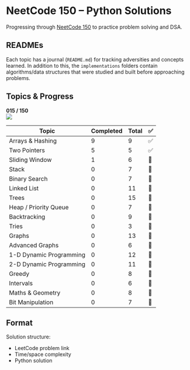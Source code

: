 # NeetCode 150 – Python Solutions

Progressing through [NeetCode 150](https://neetcode.io/roadmap) to practice problem solving and DSA.

## READMEs

Each topic has a journal (`README.md`) for tracking adversities and concepts learned.
In addition to this, the `implementations` folders contain algorithms/data structures that were studied and built before approaching problems.

## Topics & Progress 

**015 / 150**<br>
![](https://geps.dev/progress/10) 

| Topic                   | Completed | Total | ✅ |
|-------------------------|-----------|-------|----|
| Arrays & Hashing        | 9         | 9     | ✅ |
| Two Pointers            | 5         | 5     | ✅ |
| Sliding Window          | 1         | 6     | 🔄 |
| Stack                   | 0         | 7     | 🔄 |
| Binary Search           | 0         | 7     | 🔄 |
| Linked List             | 0         | 11    | 🔄 |
| Trees                   | 0         | 15    | 🔄 |
| Heap / Priority Queue   | 0         | 7     | 🔄 |
| Backtracking            | 0         | 9     | 🔄 |
| Tries                   | 0         | 3     | 🔄 |
| Graphs                  | 0         | 13    | 🔄 |
| Advanced Graphs         | 0         | 6     | 🔄 |
| 1-D Dynamic Programming | 0         | 12    | 🔄 |
| 2-D Dynamic Programming | 0         | 11    | 🔄 |
| Greedy                  | 0         | 8     | 🔄 |
| Intervals               | 0         | 6     | 🔄 |
| Maths & Geometry        | 0         | 8     | 🔄 |
| Bit Manipulation        | 0         | 7     | 🔄 |

## Format

Solution structure:
- LeetCode problem link
- Time/space complexity
- Python solution
